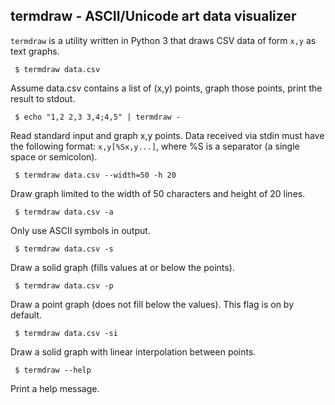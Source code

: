 termdraw - ASCII/Unicode art data visualizer
--------------------------------------------

`termdraw` is a utility written in Python 3 that draws CSV data of form `x,y`
as text graphs.

` $ termdraw data.csv`

Assume data.csv contains a list of (x,y) points, graph those points, print the
result to stdout.

` $ echo "1,2 2,3 3,4;4,5" | termdraw -`

Read standard input and graph x,y points. Data received via stdin must have the
following format: `x,y[%Sx,y...]`, where %S is a separator (a single space or
semicolon).

` $ termdraw data.csv --width=50 -h 20`

Draw graph limited to the width of 50 characters and height of 20 lines.

` $ termdraw data.csv -a`

Only use ASCII symbols in output.

` $ termdraw data.csv -s`

Draw a solid graph (fills values at or below the points).

` $ termdraw data.csv -p`

Draw a point graph (does not fill below the values). This flag is on by
default.

` $ termdraw data.csv -si`

Draw a solid graph with linear interpolation between points.

` $ termdraw --help`

Print a help message.
